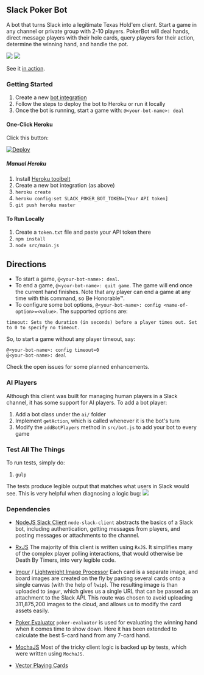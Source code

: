 ## Slack Poker Bot
A bot that turns Slack into a legitimate Texas Hold'em client. Start a game in any channel or private group with 2-10 players. PokerBot will deal hands, direct message players with their hole cards, query players for their action, determine the winning hand, and handle the pot.

![](https://s3.amazonaws.com/f.cl.ly/items/3w3k222T0A1o2e0d033Q/Image%202015-09-01%20at%2011.41.33%20PM.png)
![](https://s3.amazonaws.com/f.cl.ly/items/2a073W0Q1Y2N0O2U1i3p/Image%202015-09-01%20at%2011.39.28%20PM.png)

See it [in action](https://www.youtube.com/watch?v=Joku-PKUObE).

### Getting Started
1. Create a new [bot integration](https://my.slack.com/services/new/bot)
1. Follow the steps to deploy the bot to Heroku or run it locally
1. Once the bot is running, start a game with: `@<your-bot-name>: deal`

#### One-Click Heroku
Click this button:

[![Deploy](https://www.herokucdn.com/deploy/button.png)](https://heroku.com/deploy)

##### Manual Heroku
1. Install [Heroku toolbelt](https://devcenter.heroku.com/articles/getting-started-with-nodejs#set-up)
1. Create a new bot integration (as above)
1. `heroku create`
1. `heroku config:set SLACK_POKER_BOT_TOKEN=[Your API token]`
1. `git push heroku master`

#### To Run Locally
1. Create a `token.txt` file and paste your API token there
1. `npm install`
1. `node src/main.js`

## Directions
* To start a game, `@<your-bot-name>: deal`.
* To end a game, `@<your-bot-name>: quit game`. The game will end once the current hand finishes.
Note that any player can end a game at any time with this command, so Be Honorable™.
* To configure some bot options, `@<your-bot-name>: config <name-of-option>=<value>`. The supported options are:
```
timeout: Sets the duration (in seconds) before a player times out. Set to 0 to specify no timeout.
```
So, to start a game without any player timeout, say:
```
@<your-bot-name>: config timeout=0
@<your-bot-name>: deal
```

Check the open issues for some planned enhancements.

### AI Players
Although this client was built for managing human players in a Slack channel, it has some support for AI players. To add a bot player:

1. Add a bot class under the `ai/` folder
1. Implement `getAction`, which is called whenever it is the bot's turn
1. Modify the `addBotPlayers` method in `src/bot.js` to add your bot to every game

### Test All The Things
To run tests, simply do:

1. `gulp`

The tests produce legible output that matches what users in Slack would see. This is very helpful when diagnosing a logic bug:
![](https://s3.amazonaws.com/f.cl.ly/items/2L0Y2Y3d3g0i1x171n2V/Image%202015-09-08%20at%207.00.40%20PM.png)

### Dependencies
* [NodeJS Slack Client](https://github.com/slackhq/node-slack-client)
`node-slack-client` abstracts the basics of a Slack bot, including authentication, getting messages from players, and posting messages or attachments to the channel.

* [RxJS](https://github.com/Reactive-Extensions/RxJS)
The majority of this client is written using `RxJS`. It simplifies many of the complex player polling interactions, that would otherwise be Death By Timers, into very legible code.

* [Imgur](https://github.com/kaimallea/node-imgur) / [Lightweight Image Processor](https://github.com/EyalAr/lwip)
Each card is a separate image, and board images are created on the fly by pasting several cards onto a single canvas (with the help of  `lwip`). The resulting image is than uploaded to `imgur`, which gives us a single URL that can be passed as an attachment to the Slack API. This route was chosen to avoid uploading 311,875,200 images to the cloud, and allows us to modify the card assets easily.

* [Poker Evaluator](https://github.com/chenosaurus/poker-evaluator)
`poker-evaluator` is used for evaluating the winning hand when it comes time to show down. Here it has been extended to calculate the best 5-card hand from any 7-card hand.

* [MochaJS](http://mochajs.org/)
Most of the tricky client logic is backed up by tests, which were written using `MochaJS`.

* [Vector Playing Cards](https://code.google.com/p/vector-playing-cards/)
